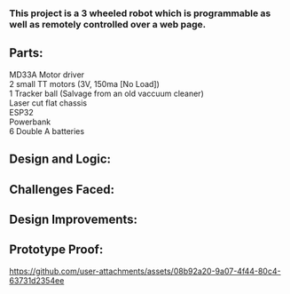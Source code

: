 ### This project is a 3 wheeled robot which is programmable as well as remotely controlled over a web page.


## Parts:
MD33A Motor driver<br>
2 small TT motors (3V, 150ma [No Load])<br>
1 Tracker ball (Salvage from an old vaccuum cleaner)<br>
Laser cut flat chassis<br>
ESP32<br>
Powerbank<br>
6 Double A batteries<br>


## Design and Logic:


## Challenges Faced:


## Design Improvements:


## Prototype Proof:
https://github.com/user-attachments/assets/08b92a20-9a07-4f44-80c4-63731d2354ee

